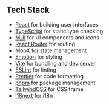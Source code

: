
## Tech Stack

- [React](https://reactjs.org/) for building user interfaces
- [TypeScript](https://www.typescriptlang.org/) for static type checking
- [MUI](https://mui.com/) for UI components and icons
- [React Router](https://reactrouter.com/) for routing
- [MobX](https://mobx.js.org/) for state management
- [Emotion](https://emotion.sh/) for styling
- [Vite](https://vitejs.dev/) for bundling and dev server
- [ESLint](https://eslint.org/) for linting
- [Prettier](https://prettier.io) for code formatting
- [pnpm](https://pnpm.io/) for package management
- [TailwindCSS](https://tailwindcss.com/) for CSS frame
- [i18next](https://www.i18next.com/) for i18n
